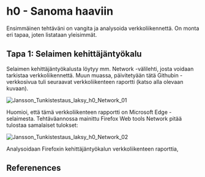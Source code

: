 # h0 - Sanoma haaviin

Ensimmäinen tehtäväni on vangita ja analysoida verkkoliikennettä. On monta eri tapaa, joten listataan yleisimmät.

## Tapa 1: Selaimen kehittäjäntyökalu

Selaimen kehittäjäntyökalusta löytyy mm. Network -välilehti, josta voidaan tarkistaa verkkoliikennettä. Muun muassa, päivitetyään tätä Githubin -verkkosivua tuli seuraavat verkkoliikenteen raportti (katso alla olevaan kuvaan).

![Jansson_Tunkistestaus_laksy_h0_Network_01](https://github.com/user-attachments/assets/9391fd27-0259-42f0-9903-3258a4782dcc)

Huomioi, että tämä verkkoliikenteen rapportti on Microsoft Edge -selaimesta. Tehtäväannossa mainittu Firefox Web tools Network pitää tulostaa samalaiset tulokset:

![Jansson_Tunkistestaus_laksy_h0_Network_02](https://github.com/user-attachments/assets/22567129-d1b0-4e0e-aee0-ee7988320e0a)

Analysoidaan Firefoxin kehittäjäntyökalun verkkoliikenteen raporttia, 

## Referenences


